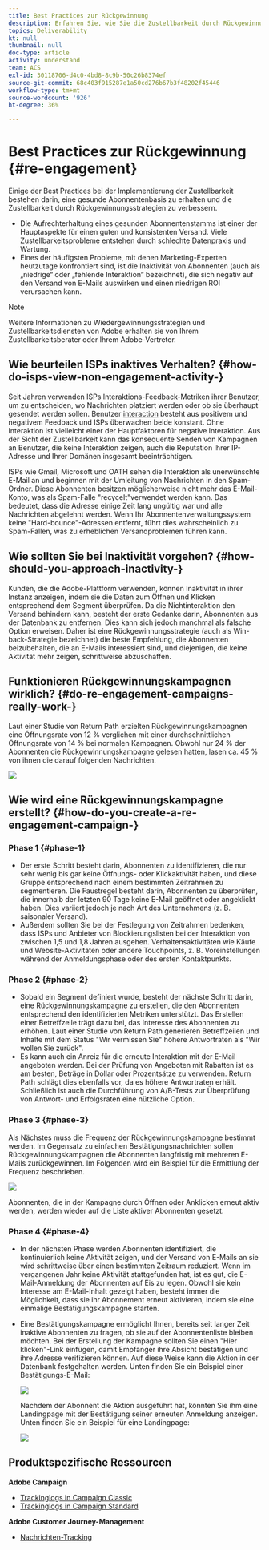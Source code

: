 ```yaml
---
title: Best Practices zur Rückgewinnung
description: Erfahren Sie, wie Sie die Zustellbarkeit durch Rückgewinnungsstrategien verbessern können.
topics: Deliverability
kt: null
thumbnail: null
doc-type: article
activity: understand
team: ACS
exl-id: 30118706-d4c0-4bd8-8c9b-50c26b8374ef
source-git-commit: 68c403f915287e1a50cd276b67b3f48202f45446
workflow-type: tm+mt
source-wordcount: '926'
ht-degree: 36%

---
```


# Best Practices zur Rückgewinnung {#re-engagement}

Einige der Best Practices bei der Implementierung der Zustellbarkeit bestehen darin, eine gesunde Abonnentenbasis zu erhalten und die Zustellbarkeit durch Rückgewinnungsstrategien zu verbessern.

* Die Aufrechterhaltung eines gesunden Abonnentenstamms ist einer der Hauptaspekte für einen guten und konsistenten Versand. Viele Zustellbarkeitsprobleme entstehen durch schlechte Datenpraxis und Wartung.
* Eines der häufigsten Probleme, mit denen Marketing-Experten heutzutage konfrontiert sind, ist die Inaktivität von Abonnenten (auch als „niedrige“ oder „fehlende Interaktion“ bezeichnet), die sich negativ auf den Versand von E-Mails auswirken und einen niedrigen ROI verursachen kann.

>[!NOTE]
>
>Weitere Informationen zu Wiedergewinnungsstrategien und Zustellbarkeitsdiensten von Adobe erhalten sie von Ihrem Zustellbarkeitsberater oder Ihrem Adobe-Vertreter.

## Wie beurteilen ISPs inaktives Verhalten? {#how-do-isps-view-non-engagement-activity-}

Seit Jahren verwenden ISPs Interaktions-Feedback-Metriken ihrer Benutzer, um zu entscheiden, wo Nachrichten platziert werden oder ob sie überhaupt gesendet werden sollen. Benutzer [interaction](/help/engagement.md) besteht aus positivem und negativem Feedback und ISPs überwachen beide konstant. Ohne Interaktion ist vielleicht einer der Hauptfaktoren für negative Interaktion. Aus der Sicht der Zustellbarkeit kann das konsequente Senden von Kampagnen an Benutzer, die keine Interaktion zeigen, auch die Reputation Ihrer IP-Adresse und Ihrer Domänen insgesamt beeinträchtigen.

ISPs wie Gmail, Microsoft und OATH sehen die Interaktion als unerwünschte E-Mail an und beginnen mit der Umleitung von Nachrichten in den Spam-Ordner. Diese Abonnenten besitzen möglicherweise nicht mehr das E-Mail-Konto, was als Spam-Falle &quot;recycelt&quot;verwendet werden kann. Das bedeutet, dass die Adresse einige Zeit lang ungültig war und alle Nachrichten abgelehnt werden. Wenn Ihr Abonnentenverwaltungssystem keine &quot;Hard-bounce&quot;-Adressen entfernt, führt dies wahrscheinlich zu Spam-Fallen, was zu erheblichen Versandproblemen führen kann.

## Wie sollten Sie bei Inaktivität vorgehen? {#how-should-you-approach-inactivity-}

Kunden, die die Adobe-Plattform verwenden, können Inaktivität in ihrer Instanz anzeigen, indem sie die Daten zum Öffnen und Klicken entsprechend dem Segment überprüfen. Da die Nichtinteraktion den Versand behindern kann, besteht der erste Gedanke darin, Abonnenten aus der Datenbank zu entfernen. Dies kann sich jedoch manchmal als falsche Option erweisen. Daher ist eine Rückgewinnungsstrategie (auch als Win-back-Strategie bezeichnet) die beste Empfehlung, die Abonnenten beizubehalten, die an E-Mails interessiert sind, und diejenigen, die keine Aktivität mehr zeigen, schrittweise abzuschaffen.

## Funktionieren Rückgewinnungskampagnen wirklich? {#do-re-engagement-campaigns-really-work-}

Laut einer Studie von Return Path erzielten Rückgewinnungskampagnen eine Öffnungsrate von 12 % verglichen mit einer durchschnittlichen Öffnungsrate von 14 % bei normalen Kampagnen. Obwohl nur 24 % der Abonnenten die Rückgewinnungskampagne gelesen hatten, lasen ca. 45 % von ihnen die darauf folgenden Nachrichten.

![](../../help/assets/deliverability_implementation_1.png)

## Wie wird eine Rückgewinnungskampagne erstellt? {#how-do-you-create-a-re-engagement-campaign-}

### Phase 1 {#phase-1}

* Der erste Schritt besteht darin, Abonnenten zu identifizieren, die nur sehr wenig bis gar keine Öffnungs- oder Klickaktivität haben, und diese Gruppe entsprechend nach einem bestimmten Zeitrahmen zu segmentieren. Die Faustregel besteht darin, Abonnenten zu überprüfen, die innerhalb der letzten 90 Tage keine E-Mail geöffnet oder angeklickt haben. Dies variiert jedoch je nach Art des Unternehmens (z. B. saisonaler Versand).
* Außerdem sollten Sie bei der Festlegung von Zeitrahmen bedenken, dass ISPs und Anbieter von Blockierungslisten bei der Interaktion von zwischen 1,5 und 1,8 Jahren ausgehen. Verhaltensaktivitäten wie Käufe und Website-Aktivitäten oder andere Touchpoints, z. B. Voreinstellungen während der Anmeldungsphase oder des ersten Kontaktpunkts.

### Phase 2 {#phase-2}

* Sobald ein Segment definiert wurde, besteht der nächste Schritt darin, eine Rückgewinnungskampagne zu erstellen, die den Abonnenten entsprechend den identifizierten Metriken unterstützt. Das Erstellen einer Betreffzeile trägt dazu bei, das Interesse des Abonnenten zu erhöhen. Laut einer Studie von Return Path generieren Betreffzeilen und Inhalte mit dem Status &quot;Wir vermissen Sie&quot; höhere Antwortraten als &quot;Wir wollen Sie zurück&quot;.
* Es kann auch ein Anreiz für die erneute Interaktion mit der E-Mail angeboten werden. Bei der Prüfung von Angeboten mit Rabatten ist es am besten, Beträge in Dollar oder Prozentsätze zu verwenden. Return Path schlägt dies ebenfalls vor, da es höhere Antwortraten erhält. Schließlich ist auch die Durchführung von A/B-Tests zur Überprüfung von Antwort- und Erfolgsraten eine nützliche Option.

### Phase 3 {#phase-3}

Als Nächstes muss die Frequenz der Rückgewinnungskampagne bestimmt werden. Im Gegensatz zu einfachen Bestätigungsnachrichten sollen Rückgewinnungskampagnen die Abonnenten langfristig mit mehreren E-Mails zurückgewinnen. Im Folgenden wird ein Beispiel für die Ermittlung der Frequenz beschrieben.

![](../../help/assets/deliverability_implementation_2.png)

Abonnenten, die in der Kampagne durch Öffnen oder Anklicken erneut aktiv werden, werden wieder auf die Liste aktiver Abonnenten gesetzt.

### Phase 4 {#phase-4}

* In der nächsten Phase werden Abonnenten identifiziert, die kontinuierlich keine Aktivität zeigen, und der Versand von E-Mails an sie wird schrittweise über einen bestimmten Zeitraum reduziert. Wenn im vergangenen Jahr keine Aktivität stattgefunden hat, ist es gut, die E-Mail-Anmeldung der Abonnenten auf Eis zu legen. Obwohl sie kein Interesse am E-Mail-Inhalt gezeigt haben, besteht immer die Möglichkeit, dass sie ihr Abonnement erneut aktivieren, indem sie eine einmalige Bestätigungskampagne starten.
* Eine Bestätigungskampagne ermöglicht Ihnen, bereits seit langer Zeit inaktive Abonnenten zu fragen, ob sie auf der Abonnentenliste bleiben möchten. Bei der Erstellung der Kampagne sollten Sie einen &quot;Hier klicken&quot;-Link einfügen, damit Empfänger ihre Absicht bestätigen und ihre Adresse verifizieren können. Auf diese Weise kann die Aktion in der Datenbank festgehalten werden. Unten finden Sie ein Beispiel einer Bestätigungs-E-Mail:

   ![](../../help/assets/deliverability_implementation_3.png)

   Nachdem der Abonnent die Aktion ausgeführt hat, könnten Sie ihm eine Landingpage mit der Bestätigung seiner erneuten Anmeldung anzeigen. Unten finden Sie ein Beispiel für eine Landingpage:

   ![](../../help/assets/deliverability_implementation_4.png)

## Produktspezifische Ressourcen

**Adobe Campaign**

* [Trackinglogs in Campaign Classic](https://experienceleague.adobe.com/docs/campaign-classic/using/sending-messages/monitoring-deliveries/delivery-dashboard.html#tracking-logs)
* [Trackinglogs in Campaign Standard](https://experienceleague.adobe.com/docs/campaign-standard/using/testing-and-sending/sending-and-tracking-messages/tracking-messages.html#tracking-logs)

**Adobe Customer Journey-Management**

* [Nachrichten-Tracking](https://experienceleague.adobe.com/docs/customer-journey-management/using/reporting/message-tracking.html)
